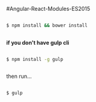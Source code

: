 #Angular-React-Modules-ES2015

```bash
  
$ npm install && bower install
  
```

__if you don't have gulp cli__
```bash
  
$ npm install -g gulp
  
```

then run...

```bash
  
$ gulp
  
```
